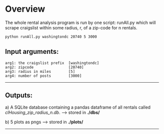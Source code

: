 # Overview

The whole rental analysis program is run by one script: runAll.py which will scrape craigslist within some radius, r, of a zip-code for n rentals.

`python runAll.py washingtondc 20740 5 3000`

## Input arguments:

    arg1: the craigslist prefix  [washingtondc]
    arg2: zipcode                [20740]
    arg3: radius in miles        [5]
    arg4: number of posts        [3000]
---------------------------------------------------


## Outputs:   

a) A SQLite database containing a pandas dataframe of all rentals called *clHousing_zip_radius_n.db*. --> stored in **./dbs/**

b) 5 plots as pngs --> stored in **./plots/**

-----------------------------------------------------------
